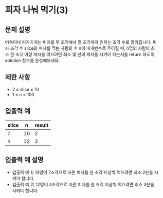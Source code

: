 <h1>피자 나눠 먹기(3)</h1>


<h2>문제 설명</h2>
머쓱이네 피자가게는 피자를 두 조각에서 열 조각까지 원하는 조각 수로 잘라줍니다. 피자 조각 수 slice와 피자를 먹는 사람의 수 n이 매개변수로 주어질 때, n명의 사람이 최소 한 조각 이상 피자를 먹으려면 최소 몇 판의 피자를 시켜야 하는지를 return 하도록 solution 함수를 완성해보세요.


<h2>제한 사항</h2>


- 2 ≤ slice ≤ 10
- 1 ≤ n ≤ 100


<h2>입출력 예</h2>

|slice|n|result|
|---|---|---|
|`7`|10|2|
|`4`|12|3|


<h2>입출력 예 설명</h2>


- 입출력 예 1) 10명이 7조각으로 자른 피자를 한 조각 이상씩 먹으려면 최소 2판을 시켜야 합니다.
- 입출력 예 2) 12명이 4조각으로 자른 피자를 한 조각 이상씩 먹으려면 최소 3판을 시켜야 합니다.
